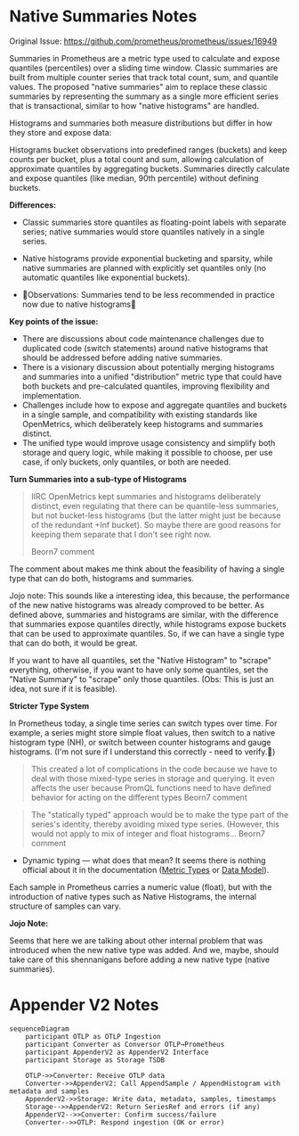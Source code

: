 # Native Summaries Notes

Original Issue: https://github.com/prometheus/prometheus/issues/16949

Summaries in Prometheus are a metric type used to calculate and expose quantiles (percentiles) over a sliding time window. Classic summaries are built from multiple counter series that track total count, sum, and quantile values. The proposed "native summaries" aim to replace these classic summaries by representing the summary as a single more efficient series that is transactional, similar to how "native histograms" are handled.

Histograms and summaries both measure distributions but differ in how they store and expose data:

Histograms bucket observations into predefined ranges (buckets) and keep counts per bucket, plus a total count and sum, allowing calculation of approximate quantiles by aggregating buckets.
Summaries directly calculate and expose quantiles (like median, 90th percentile) without defining buckets.

**Differences:**

* Classic summaries store quantiles as floating-point labels with separate series; native summaries would store quantiles natively in a single series.

* Native histograms provide exponential bucketing and sparsity, while native summaries are planned with explicitly set quantiles only (no automatic quantiles like exponential buckets).

* 🚨Observations: Summaries tend to be less recommended in practice now due to native histograms🚨

**Key points of the issue:**

* There are discussions about code maintenance challenges due to duplicated code (switch statements) around native histograms that should be addressed before adding native summaries.
* There is a visionary discussion about potentially merging histograms and summaries into a unified "distribution" metric type that could have both buckets and pre-calculated quantiles, improving flexibility and implementation.
* Challenges include how to expose and aggregate quantiles and buckets in a single sample, and compatibility with existing standards like OpenMetrics, which deliberately keep histograms and summaries distinct.
* The unified type would improve usage consistency and simplify both storage and query logic, while making it possible to choose, per use case, if only buckets, only quantiles, or both are needed.

**Turn Summaries into a sub-type of Histograms**

> IIRC OpenMetrics kept summaries and histograms deliberately distinct, even regulating that there can be quantile-less summaries, but not bucket-less histograms (but the latter might just be because of the redundant +Inf bucket). So maybe there are good reasons for keeping them separate that I don't see right now.
>
> Beorn7 comment
>

The comment about makes me think about the feasibility of having a single type that can do both, histograms and summaries.

Jojo note: This sounds like a interesting idea, this because, the performance of the new native histograms was already comproved to be better. As defined above, summaries and histograms are similar, with the difference that summaries expose quantiles directly, while histograms expose buckets that can be used to approximate quantiles. So, if we can have a single type that can do both, it would be great.

If you want to have all quantiles, set the "Native Histogram" to "scrape" everything, otherwise, if you want to have only some quantiles, set the "Native Summary" to "scrape" only those quantiles. (Obs: This is just an idea, not sure if it is feasible).

**Stricter Type System**

In Prometheus today, a single time series can switch types over time. For example, a series might store simple float values, then switch to a native histogram type (NH), or switch between counter histograms and gauge histograms. (I'm not sure if I understand this correctly - need to verify.🧐)

> This created a lot of complications in the code because we have to deal with those mixed-type series in storage and querying. It even affects the user because PromQL functions need to have defined behavior for acting on the different types
>  Beorn7 comment

> The "statically typed" approach would be to make the type part of the series's identity, thereby avoiding mixed type series. (However, this would not apply to mix of integer and float histograms...
> Beorn7 comment


* Dynamic typing — what does that mean? It seems there is nothing official about it in the documentation ([Metric Types](https://prometheus.io/docs/concepts/metric_types/) or [Data Model](https://prometheus.io/docs/concepts/data_model/)).

Each sample in Prometheus carries a numeric value (float), but with the introduction of native types such as Native Histograms, the internal structure of samples can vary.

**Jojo Note:**

Seems that here we are talking about other internal problem that was introduced when the new native type was added. And we, maybe, should take care of this shennanigans before adding a new native type (native summaries).

# Appender V2 Notes

```mermaid
sequenceDiagram
    participant OTLP as OTLP Ingestion
    participant Converter as Conversor OTLP→Prometheus
    participant AppenderV2 as AppenderV2 Interface
    participant Storage as Storage TSDB

    OTLP->>Converter: Receive OTLP data
    Converter->>AppenderV2: Call AppendSample / AppendHistogram with metadata and samples
    AppenderV2->>Storage: Write data, metadata, samples, timestamps
    Storage-->>AppenderV2: Return SeriesRef and errors (if any)
    AppenderV2-->>Converter: Confirm success/failure
    Converter-->>OTLP: Respond ingestion (OK or error)
```